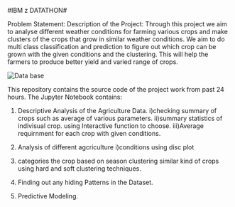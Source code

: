 #IBM z DATATHON#



Problem Statement:
Description of the Project:
Through this project we aim to analyse different weather conditions for farming various crops and make clusters of the crops that grow in similar weather conditions. 
We aim to do multi class classification and prediction to figure out which crop can be grown with the given conditions and the clustering. This will help the farmers to produce better yield and varied range of crops.

![Data base](https://user-images.githubusercontent.com/64836894/134800378-bad8d826-eafc-47bc-9695-c057229d15ce.png)




This repository contains the source code of the project work from past 24 hours.
The Jupyter Notebook contains:
1. Descriptive Analysis of the Agriculture Data.
    i)checking summary of crops such as average of various parameters.
    ii)summary statistics of indivisual crop. using Interactive function to choose.
    iii)Average requirnment for each crop with given conditions.

2. Analysis of different agcriculture
    i)conditions using disc plot

3. categories the crop based on season clustering similar kind of crops
    using hard and soft clustering techniques.

4. Finding out any hiding Patterns in the Dataset.

5. Predictive Modeling.
